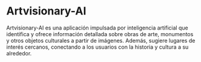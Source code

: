 # Artvisionary-AI
Artvisionary-AI es una aplicación impulsada por inteligencia artificial que identifica y ofrece información detallada sobre obras de arte, monumentos y otros objetos culturales a partir de imágenes. Además, sugiere lugares de interés cercanos, conectando a los usuarios con la historia y cultura a su alrededor.
